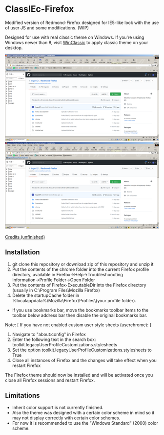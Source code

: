 # ClassIEc-Firefox
Modified version of Redmond-Firefox designed for IE5-like look with the use of user JS and some modifications. (WIP)

Designed for use with real classic theme on Windows. If you're using Windows newer than 8, visit [WinClassic](https://winclassic.boards.net) to apply classic theme on your desktop.

![Image Screenshot](https://github.com/Ingan121/Redmond-Firefox/blob/master/Screenshots/Screenshot.png)
![Image Screenshot](https://github.com/Ingan121/Redmond-Firefox/blob/master/Screenshots/Screenshot.png)

[Credits (unfinished)](https://github.com/Ingan121/Redmond-Firefox/blob/master/Credits.md)

## Installation
1. git clone this repository or download zip of this repository and unzip it
2. Put the contents of the chrome folder into the current Firefox profile directory, available in Firefox→Help→Troubleshoooting Information→Profile Folder→Open Folder
3. Put the contents of Firefox-ExecutableDir into the Firefox directory (usually in C:\Program Files\Mozilla Firefox)
4. Delete the startupCache folder in %localappdata%\Mozilla\Firefox\Profiles\\(your profile folder).
* If you use bookmarks bar, move the bookmarks toolbar items to the toolbar below address bar then disable the original bookmarks bar.

Note:
[ If you have not enabled custom user style sheets (userchrome): ]
1. Navigate to "about:config" in Firefox
2. Enter the following text in the search box: toolkit.legacyUserProfileCustomizations.stylesheets
3. Set the option toolkit.legacyUserProfileCustomizations.stylesheets to True
4. Close all instances of Firefox and the changes will take effect when you restart Firefox

The Firefox theme should now be installed and will be activated once you close all Firefox sessions and restart Firefox.

## Limitations
* Inherit color support is not currently finished.
* Also the theme was designed with a certain color scheme in mind so it may not display correctly
with certain color schemes.
* For now it is recommended to use the "Windows Standard" (2000) color scheme.
